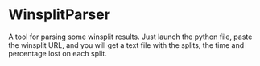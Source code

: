 # WinsplitParser

A tool for parsing some winsplit results. Just launch the python file, paste the winsplit URL, and you will get a text file with the splits, the time and percentage lost on each split.